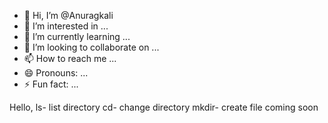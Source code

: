 - 👋 Hi, I’m @Anuragkali
- 👀 I’m interested in ...
- 🌱 I’m currently learning ...
- 💞️ I’m looking to collaborate on ...
- 📫 How to reach me ...
- 😄 Pronouns: ...
- ⚡ Fun fact: ...

<!---
Anuragkali/Anuragkali is a ✨ special ✨ repository because its `README.md` (this file) appears on your GitHub profile.
You can click the Preview link to take a look at your changes.
--->
Hello,
ls- list directory
cd- change directory
mkdir- create file
 coming soon 
